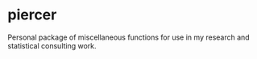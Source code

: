 # piercer
Personal package of miscellaneous functions for use in my research and statistical consulting work.
